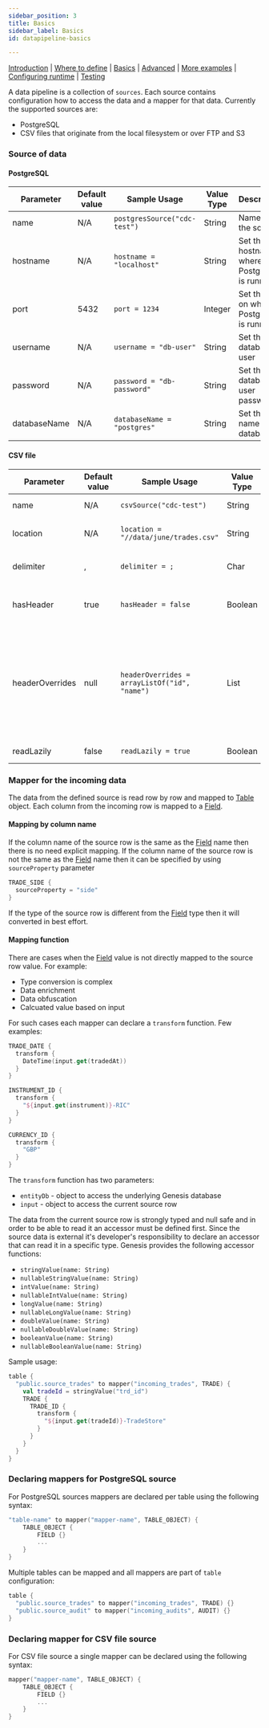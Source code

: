 ```yaml
---
sidebar_position: 3
title: Basics
sidebar_label: Basics
id: datapipeline-basics

---
```


[Introduction](/creating-applications/defining-your-application/integrations/data-pipeline/overview/)  | [Where to define](/creating-applications/defining-your-application/integrations/data-pipeline/datapipeline-where-to-define/) | [Basics](/creating-applications/defining-your-application/integrations/data-pipeline/datapipeline-basics/) | [Advanced](/creating-applications/defining-your-application/integrations/data-pipeline/datapipeline-advanced/) | [More examples](/creating-applications/defining-your-application/integrations/data-pipeline/datapipeline-examples/) | [Configuring runtime](/creating-applications/defining-your-application/integrations/data-pipeline/datapipeline-runtime/) | [Testing](/creating-applications/defining-your-application/integrations/data-pipeline/datapipeline-testing/)

A data pipeline is a collection of `sources`. Each source contains configuration how to access the data and a mapper for that data. Currently the supported sources are:
- PostgreSQL
- CSV files that originate from the local filesystem or over FTP and S3

### Source of data

#### PostgreSQL

| Parameter | Default value | Sample Usage | Value Type | Description |
|---|---|---|---|---|
| name | N/A | `postgresSource("cdc-test")` | String | Name for the source |
| hostname | N/A | `hostname = "localhost"` | String | Set the hostname where PostgreSQL is running |
| port | 5432 | `port = 1234` | Integer | Set the port on which PostgreSQL is running |
| username | N/A | `username = "db-user"` | String | Set the database user  |
| password | N/A | `password = "db-password"` | String | Set the database user password  |
| databaseName | N/A | `databaseName = "postgres"` | String | Set the name of the database  |

#### CSV file

| Parameter | Default value | Sample Usage | Value Type | Description |
|---|---|---|---|---|
| name | N/A | `csvSource("cdc-test")` | String | Name for the source |
| location | N/A | `location = "//data/june/trades.csv"` | String | Set the location of the CSV file |
| delimiter | , | `delimiter = ;` | Char | Set the value delimiter  |
| hasHeader | true | `hasHeader = false` | Boolean | Set whether the file has headers  |
| headerOverrides | null | `headerOverrides = arrayListOf("id", "name")` | List | Set the column names to be used. If the file has header it's ignored and the speicifed names are used  |
| readLazily | false | `readLazily = true` | Boolean | Set lazy reading  |

### Mapper for the incoming data

The data from the defined source is read row by row and mapped to [Table](/creating-applications/defining-your-application/data-model/tables/tables) object. Each column from the incoming row is mapped to a [Field](/creating-applications/defining-your-application/data-model/fields/fields).

#### Mapping by column name
If the column name of the source row is the same as the [Field](/creating-applications/defining-your-application/data-model/fields/fields) name then there is no need explicit mapping. 
If the column name of the source row is not the same as the [Field](/creating-applications/defining-your-application/data-model/fields/fields) name then it can be specified by using `sourceProperty` parameter

```kotlin
TRADE_SIDE {
  sourceProperty = "side"
}
```

If the type of the source row is different from the [Field](/creating-applications/defining-your-application/data-model/fields/fields) type then it will converted in best effort.

#### Mapping function
There are cases when the [Field](/creating-applications/defining-your-application/data-model/fields/fields) value is not directly mapped to the source row value. For example:
- Type conversion is complex 
- Data enrichment
- Data obfuscation
- Calcuated value based on input

For such cases each mapper can declare a `transform` function. Few examples:

```kotlin
TRADE_DATE {
  transform {
    DateTime(input.get(tradedAt))
  }
}

INSTRUMENT_ID {
  transform {
    "${input.get(instrument)}-RIC"
  }
}

CURRENCY_ID {
  transform {
    "GBP"
  }
}
```

The `transform` function has two parameters:
- `entityDb` - object to access the underlying Genesis database
- `input` - object to access the current source row

The data from the current source row is strongly typed and null safe and in order to be able to read it an accessor must be defined first. Since the source data is external it's developer's responsibility to declare an accessor that can read it in a specific type. Genesis provides the following accessor functions:
- `stringValue(name: String)`
- `nullableStringValue(name: String)`
- `intValue(name: String)`
- `nullableIntValue(name: String)`
- `longValue(name: String)`
- `nullableLongValue(name: String)`
- `doubleValue(name: String)`
- `nullableDoubleValue(name: String)`
- `booleanValue(name: String)`
- `nullableBooleanValue(name: String)`

Sample usage:

```kotlin
table {
  "public.source_trades" to mapper("incoming_trades", TRADE) {
    val tradeId = stringValue("trd_id")
    TRADE {
      TRADE_ID {
        transform {
          "${input.get(tradeId)}-TradeStore"
        }
      }
    }
  }
}
```

### Declaring mappers for PostgreSQL source
For PostgreSQL sources mappers are declared per table using the following syntax:

```kotlin
"table-name" to mapper("mapper-name", TABLE_OBJECT) {
    TABLE_OBJECT {
        FIELD {}
        ...
    }
}
```

Multiple tables can be mapped and all mappers are part of `table` configuration:

```kotlin
table {
  "public.source_trades" to mapper("incoming_trades", TRADE) {}
  "public.source_audit" to mapper("incoming_audits", AUDIT) {}
}
```

### Declaring mapper for CSV file source
For CSV file source a single mapper can be declared using the following syntax:

```kotlin
mapper("mapper-name", TABLE_OBJECT) {
    TABLE_OBJECT {
        FIELD {}
        ...
    }
}
```